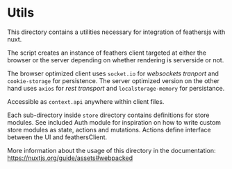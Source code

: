 # Utils

This directory contains a utilities necessary for integration of feathersjs with nuxt.

The script creates an instance of feathers client targeted at either the browser or the server depending on whether rendering is serverside or not. 

The browser optimized client uses `socket.io` for *websockets tranport* and `cookie-storage` for persistence. 
The server optimized version on the other hand uses `axios` for *rest transport* and  `localstorage-memory` for persistance.

Accessible as `context.api` anywhere within client files.

Each sub-directory inside `store` directory contains definitions for store modules. See included Auth module for inspiration on how to write custom store modules as state, actions and mutations. Actions define interface between the UI and feathersClient.

More information about the usage of this directory in the documentation:
https://nuxtjs.org/guide/assets#webpacked

